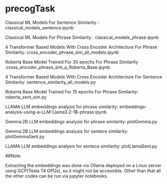 # precogTask

Classical ML Models For Sentence Similarity : classical_models_sentence.ipynb

Classical ML Models For Phrase Similarity : classical_models_phrase.ipynb

4 Transformer Based Models With Cross Encoder Architecture For Phrase Similarity: cross_encoder_phrase_sim_all_models.ipynb

Roberta Base Model Trained For 30 epochs For Phrase Similarity :cross_encoder_phrase_sim_a_Roberta_Base.ipynb


4 Transformer Based Models With Cross Encoder Architecture For Sentence Similarity: sentence_similarity_all_models.py

Roberta Base Model Trained For 15 epochs For Phrase Similarity: roberta_sent_sim.py


LLAMA LLM embeddings analysis for phrase similarity: embeddings-analysis-using-a-LLM-Llama3.2-1B-phrase.ipynb

Gemma:2B LLM embeddings analysis for phrase similarity: plotGemma.py

Gemma:2B LLM embeddings analysis for sentece similarity: plotGemmaSent.py

LLAMA LLM embeddings analysis for sentece similarity: plotLlamaSent.py


##Note

Extracting the embeddings was done via Ollama deployed on a Linux server using GCP(Tesla T4 GPUs), so it might not be accessible. Other than that all the other codes can be run via jupyter notebooks.




